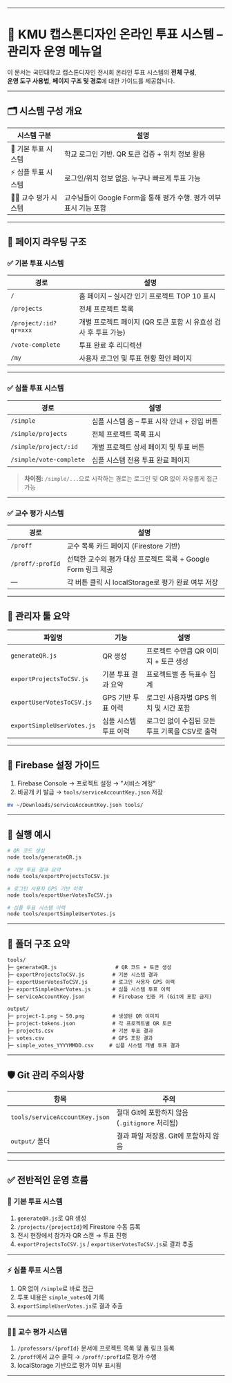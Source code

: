 
---

# 📘 KMU 캡스톤디자인 온라인 투표 시스템 – 관리자 운영 메뉴얼

이 문서는 국민대학교 캡스톤디자인 전시회 온라인 투표 시스템의 **전체 구성**,  
**운영 도구 사용법**, **페이지 구조 및 경로**에 대한 가이드를 제공합니다.

---

## 🗂 시스템 구성 개요

| 시스템 구분 | 설명 |
|-------------|------|
| 🧾 기본 투표 시스템 | 학교 로그인 기반. QR 토큰 검증 + 위치 정보 활용 |
| ⚡ 심플 투표 시스템 | 로그인/위치 정보 없음. 누구나 빠르게 투표 가능 |
| 🧑‍🏫 교수 평가 시스템 | 교수님들이 Google Form을 통해 평가 수행. 평가 여부 표시 기능 포함 |

---

## 🧭 페이지 라우팅 구조

### ✅ 기본 투표 시스템

| 경로 | 설명 |
|------|------|
| `/` | 홈 페이지 – 실시간 인기 프로젝트 TOP 10 표시 |
| `/projects` | 전체 프로젝트 목록 |
| `/project/:id?qr=xxx` | 개별 프로젝트 페이지 (QR 토큰 포함 시 유효성 검사 후 투표 가능) |
| `/vote-complete` | 투표 완료 후 리디렉션 |
| `/my` | 사용자 로그인 및 투표 현황 확인 페이지 |

---

### ✅ 심플 투표 시스템

| 경로 | 설명 |
|------|------|
| `/simple` | 심플 시스템 홈 – 투표 시작 안내 + 진입 버튼 |
| `/simple/projects` | 전체 프로젝트 목록 표시 |
| `/simple/project/:id` | 개별 프로젝트 상세 페이지 및 투표 버튼 |
| `/simple/vote-complete` | 심플 시스템 전용 투표 완료 페이지 |

> **차이점:** `/simple/...`으로 시작하는 경로는 로그인 및 QR 없이 자유롭게 접근 가능

---

### ✅ 교수 평가 시스템

| 경로 | 설명 |
|------|------|
| `/proff` | 교수 목록 카드 페이지 (Firestore 기반) |
| `/proff/:profId` | 선택한 교수의 평가 대상 프로젝트 목록 + Google Form 링크 제공 |
| — | 각 버튼 클릭 시 localStorage로 평가 완료 여부 저장 |

---

## 🧰 관리자 툴 요약

| 파일명 | 기능 | 설명 |
|--------|------|------|
| `generateQR.js` | QR 생성 | 프로젝트 수만큼 QR 이미지 + 토큰 생성 |
| `exportProjectsToCSV.js` | 기본 투표 결과 요약 | 프로젝트별 총 득표수 집계 |
| `exportUserVotesToCSV.js` | GPS 기반 투표 이력 | 로그인 사용자별 GPS 위치 및 시간 포함 |
| `exportSimpleUserVotes.js` | 심플 시스템 투표 이력 | 로그인 없이 수집된 모든 투표 기록을 CSV로 출력 |

---

## 🔐 Firebase 설정 가이드

1. Firebase Console → 프로젝트 설정 → "서비스 계정"
2. 비공개 키 발급 → `tools/serviceAccountKey.json` 저장
```bash
mv ~/Downloads/serviceAccountKey.json tools/
```

---

## 🔧 실행 예시

```bash
# QR 코드 생성
node tools/generateQR.js

# 기본 투표 결과 요약
node tools/exportProjectsToCSV.js

# 로그인 사용자 GPS 기반 이력
node tools/exportUserVotesToCSV.js

# 심플 투표 시스템 이력
node tools/exportSimpleUserVotes.js
```

---

## 📁 폴더 구조 요약

```
tools/
├─ generateQR.js                   # QR 코드 + 토큰 생성
├─ exportProjectsToCSV.js         # 기본 시스템 결과
├─ exportUserVotesToCSV.js        # 로그인 사용자 GPS 이력
├─ exportSimpleUserVotes.js       # 심플 시스템 투표 이력
├─ serviceAccountKey.json         # Firebase 인증 키 (Git에 포함 금지)

output/
├─ project-1.png ~ 50.png         # 생성된 QR 이미지
├─ project-tokens.json            # 각 프로젝트별 QR 토큰
├─ projects.csv                   # 기본 투표 결과
├─ votes.csv                      # GPS 포함 결과
├─ simple_votes_YYYYMMDD.csv     # 심플 시스템 개별 투표 결과
```

---

## 🛡 Git 관리 주의사항

| 항목 | 주의 |
|------|------|
| `tools/serviceAccountKey.json` | 절대 Git에 포함하지 않음 (`.gitignore` 처리됨) |
| `output/` 폴더 | 결과 파일 저장용. Git에 포함하지 않음 |

---

## ✅ 전반적인 운영 흐름

### 🧾 기본 투표 시스템

1. `generateQR.js`로 QR 생성
2. `/projects/{projectId}`에 Firestore 수동 등록
3. 전시 현장에서 참가자 QR 스캔 → 투표 진행
4. `exportProjectsToCSV.js` / `exportUserVotesToCSV.js`로 결과 추출

---

### ⚡ 심플 투표 시스템

1. QR 없이 `/simple`로 바로 접근
2. 투표 내용은 `simple_votes`에 기록
3. `exportSimpleUserVotes.js`로 결과 추출

---

### 🧑‍🏫 교수 평가 시스템

1. `/professors/{profId}` 문서에 프로젝트 목록 및 폼 링크 등록
2. `/proff`에서 교수 클릭 → `/proff/:profId`로 평가 수행
3. localStorage 기반으로 평가 여부 표시됨

---
